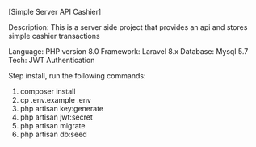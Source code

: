 [Simple Server API Cashier]

Description:
This is a server side project that provides an api and stores simple cashier transactions

Language: PHP version 8.0
Framework: Laravel 8.x
Database: Mysql 5.7
Tech: JWT Authentication

Step install, run the following commands:

1. composer install
2. cp .env.example .env
2. php artisan key:generate
3. php artisan jwt:secret
4. php artisan migrate
5. php artisan db:seed